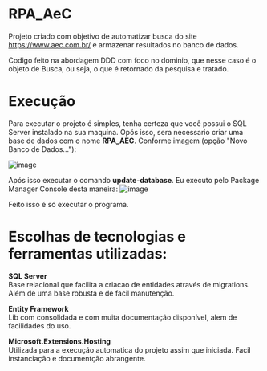 # RPA_AeC

Projeto criado com objetivo de automatizar busca do site https://www.aec.com.br/ e armazenar resultados no banco de dados.

Codigo feito na abordagem DDD com foco no dominio, que nesse caso é o objeto de Busca, ou seja, o que é retornado da pesquisa e tratado.

<h1>Execução</h1>
Para executar o projeto é simples, tenha certeza que você possui o SQL Server instalado na sua maquina.
Opós isso, sera necessario criar uma base de dados com o nome <b>RPA_AEC</b>. Conforme imagem (opção "Novo Banco de Dados..."):

![image](https://user-images.githubusercontent.com/14313148/228533086-5b113f9a-7ca0-4c53-84ba-09fe967af94c.png)

Após isso executar o comando <b>update-database</b>. Eu executo pelo Package Manager Console desta maneira:
![image](https://user-images.githubusercontent.com/14313148/228533808-0c17f6a2-89bf-4996-83f1-def60b14f5c3.png)

Feito isso é só executar o programa.

<h1>Escolhas de tecnologias e ferramentas utilizadas:</h1>

<b>SQL Server</b>
<br>
Base relacional que facilita a criacao de entidades através de migrations. Além de uma base robusta e de facil manutenção.

<b>Entity Framework</b>
<br>
Lib com consolidada e com muita documentação disponível, alem de facilidades do uso.

<b>Microsoft.Extensions.Hosting</b>
<br>
Utilizada para a execução automatica do projeto assim que iniciada. Facil instanciação e documentção abrangente.
